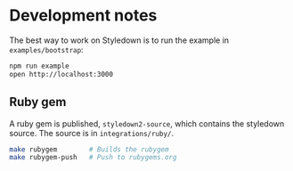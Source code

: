 # Development notes

The best way to work on Styledown is to run the example in `examples/bootstrap`:

```sh
npm run example
open http://localhost:3000
```

## Ruby gem

A ruby gem is published, `styledown2-source`, which contains the styledown source. The source is in `integrations/ruby/`.

```sh
make rubygem        # Builds the rubygem
make rubygem-push   # Push to rubygems.org
```
